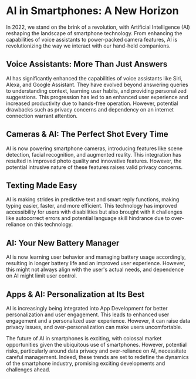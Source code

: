 # AI in Smartphones: A New Horizon 

In 2022, we stand on the brink of a revolution, with Artificial Intelligence (AI) reshaping the landscape of smartphone technology. From enhancing the capabilities of voice assistants to power-packed camera features, AI is revolutionizing the way we interact with our hand-held companions. 

## Voice Assistants: More Than Just Answers 

AI has significantly enhanced the capabilities of voice assistants like Siri, Alexa, and Google Assistant. They have evolved beyond answering queries to understanding context, learning user habits, and providing personalized suggestions. This progression has led to an enhanced user experience and increased productivity due to hands-free operation. However, potential drawbacks such as privacy concerns and dependency on an internet connection warrant attention.

## Cameras & AI: The Perfect Shot Every Time 

AI is now powering smartphone cameras, introducing features like scene detection, facial recognition, and augmented reality. This integration has resulted in improved photo quality and innovative features. However, the potential intrusive nature of these features raises valid privacy concerns.

## Texting Made Easy 

AI is making strides in predictive text and smart reply functions, making typing easier, faster, and more efficient. This technology has improved accessibility for users with disabilities but also brought with it challenges like autocorrect errors and potential language skill hindrance due to over-reliance on this technology.

## AI: Your New Battery Manager 

AI is now learning user behavior and managing battery usage accordingly, resulting in longer battery life and an improved user experience. However, this might not always align with the user's actual needs, and dependence on AI might limit user control.

## Apps & AI: Personalization at Its Best 

AI is increasingly being integrated into App Development for better personalization and user engagement. This leads to enhanced user engagement and a personalized user experience. However, it can raise data privacy issues, and over-personalization can make users uncomfortable.

The future of AI in smartphones is exciting, with colossal market opportunities given the ubiquitous use of smartphones. However, potential risks, particularly around data privacy and over-reliance on AI, necessitate careful management. Indeed, these trends are set to redefine the dynamics of the smartphone industry, promising exciting developments and challenges ahead.